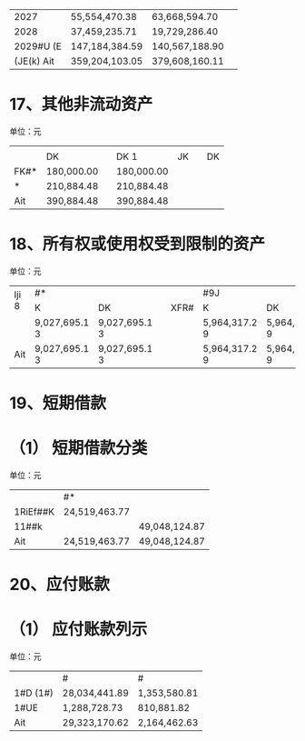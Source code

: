 <table><tr><td>2027 </td><td>55,554,470.38</td><td>63,668,594.70</td><td></td></tr><tr><td>2028 </td><td>37,459,235.71</td><td>19,729,286.40</td><td></td></tr><tr><td>2029#U (E</td><td>147,184,384.59</td><td>140,567,188.90</td><td></td></tr><tr><td>(JE(k) Ait</td><td>359,204,103.05</td><td>379,608,160.11</td><td></td></tr></table>

# 17、其他非流动资产

单位：元

<table><tr><td rowspan="2"></td><td colspan="3"></td><td colspan="3"></td></tr><tr><td>DK </td><td></td><td>DK  1</td><td>JK </td><td></td><td>DK  </td></tr><tr><td>FK#*</td><td>180,000.00</td><td></td><td>180,000.00</td><td></td><td></td><td></td></tr><tr><td>*</td><td>210,884.48</td><td></td><td>210,884.48</td><td></td><td></td><td></td></tr><tr><td>Ait</td><td>390,884.48</td><td></td><td>390,884.48</td><td></td><td></td><td></td></tr></table>

# 18、所有权或使用权受到限制的资产

单位：元  

<table><tr><td rowspan="2">Iji 8</td><td colspan="4">#*</td><td colspan="4">#9J</td></tr><tr><td>K</td><td>DK  </td><td></td><td>XFR#</td><td>K</td><td>DK  </td><td></td><td>XFR#</td></tr><tr><td></td><td>9,027,695.1 3</td><td>9,027,695.1 3</td><td></td><td></td><td>5,964,317.2 9</td><td>5,964,317.2 9</td><td></td><td></td></tr><tr><td>Ait</td><td>9,027,695.1 3</td><td>9,027,695.1 3</td><td></td><td></td><td>5,964,317.2 9</td><td>5,964,317.2 9</td><td></td><td></td></tr></table>

# 19、短期借款

# （1） 短期借款分类

单位：元  

<table><tr><td></td><td>#*</td><td></td></tr><tr><td>1RiEf##K</td><td>24,519,463.77</td><td></td></tr><tr><td>11##k</td><td></td><td>49,048,124.87</td></tr><tr><td>Ait</td><td>24,519,463.77</td><td>49,048,124.87</td></tr></table>

# 20、应付账款

# （1） 应付账款列示

单位：元  

<table><tr><td></td><td>#</td><td>#</td></tr><tr><td>1#D (1#)</td><td>28,034,441.89</td><td>1,353,580.81</td></tr><tr><td>1#UE</td><td>1,288,728.73</td><td>810,881.82</td></tr><tr><td>Ait</td><td>29,323,170.62</td><td>2,164,462.63</td></tr></table>